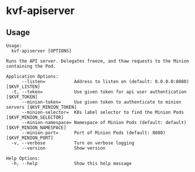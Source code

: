 # kvf-apiserver

## Usage
    Usage:
      kvf-apiserver [OPTIONS]

    Runs the API server. Delegates freeze, and thaw requests to the Minion containing the Pod.

    Application Options:
          --listen=           Address to listen on (default: 0.0.0.0:8080) [$KVF_LISTEN]
      -t, --token=            Use given token for api user authentication [$KVF_TOKEN]
          --minion-token=     Use given token to authenticate to minion servers [$KVF_MINION_TOKEN]
          --minion-selector=  K8s label selector to find the Minion Pods [$KVF_MINION_SELECTOR]
          --minion-namespace= Namespace of Minion Pods (default: default) [$KVF_MINION_NAMESPACE]
          --minion-port=      Port of Minion Pods (default: 8080) [$KVF_MINION_PORT]
      -v, --verbose           Turn on verbose logging
          --version           Show version

    Help Options:
      -h, --help              Show this help message

